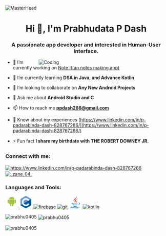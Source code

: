 ![MasterHead](https://www.nuvias.com/wp-content/uploads/2019/09/github-banner.jpg)
<h1 align="center">Hi 👋, I'm Prabhudata P Dash</h1>
<h3 align="center">A passionate app developer and interested in Human-User Interface.</h3>
<img align="right" alt="Coding" width="400" src="https://assets-global.website-files.com/59e16042ec229e00016d3a66/5d28c4d80c377dfd431dc44d_mitch.png">

- 🔭 I’m currently working on [Note It(an notes making app)](https://github.com/prabhu0405/Note-It)

- 🌱 I’m currently learning **DSA in Java, and Advance Kotlin**

- 👯 I’m looking to collaborate on **Any New Android Projects**

- 💬 Ask me about **Android Studio and C**

- 📫 How to reach me **ppdash266@gmail.com**

- 📄 Know about my experiences [https://www.linkedin.com/in/p-padarabinda-dash-828767286/](https://www.linkedin.com/in/p-padarabinda-dash-828767286/)

- ⚡ Fun fact **I share my birthdate with THE ROBERT DOWNEY JR.**

<h3 align="left">Connect with me:</h3>
<p align="left">
<a href="https://linkedin.com/in/https://www.linkedin.com/in/p-padarabinda-dash-828767286" target="blank"><img align="center" src="https://raw.githubusercontent.com/rahuldkjain/github-profile-readme-generator/master/src/images/icons/Social/linked-in-alt.svg" alt="https://www.linkedin.com/in/p-padarabinda-dash-828767286" height="30" width="40" /></a>
<a href="https://instagram.com/_zane_04_" target="blank"><img align="center" src="https://raw.githubusercontent.com/rahuldkjain/github-profile-readme-generator/master/src/images/icons/Social/instagram.svg" alt="_zane_04_" height="30" width="40" /></a>
</p>

<h3 align="left">Languages and Tools:</h3>
<p align="left"> <a href="https://developer.android.com" target="_blank" rel="noreferrer"> <img src="https://raw.githubusercontent.com/devicons/devicon/master/icons/android/android-original-wordmark.svg" alt="android" width="40" height="40"/> </a> <a href="https://www.cprogramming.com/" target="_blank" rel="noreferrer"> <img src="https://raw.githubusercontent.com/devicons/devicon/master/icons/c/c-original.svg" alt="c" width="40" height="40"/> </a> <a href="https://firebase.google.com/" target="_blank" rel="noreferrer"> <img src="https://www.vectorlogo.zone/logos/firebase/firebase-icon.svg" alt="firebase" width="40" height="40"/> </a> <a href="https://git-scm.com/" target="_blank" rel="noreferrer"> <img src="https://www.vectorlogo.zone/logos/git-scm/git-scm-icon.svg" alt="git" width="40" height="40"/> </a> <a href="https://www.java.com" target="_blank" rel="noreferrer"> <img src="https://raw.githubusercontent.com/devicons/devicon/master/icons/java/java-original.svg" alt="java" width="40" height="40"/> </a> <a href="https://kotlinlang.org" target="_blank" rel="noreferrer"> <img src="https://www.vectorlogo.zone/logos/kotlinlang/kotlinlang-icon.svg" alt="kotlin" width="40" height="40"/> </a> </p>

<p><img align="left" src="https://github-readme-stats.vercel.app/api/top-langs?username=prabhu0405&show_icons=true&locale=en&layout=compact" alt="prabhu0405" /></p>

<p>&nbsp;<img align="center" src="https://github-readme-stats.vercel.app/api?username=prabhu0405&show_icons=true&locale=en" alt="prabhu0405" /></p>

<p><img align="center" src="https://github-readme-streak-stats.herokuapp.com/?user=prabhu0405&" alt="prabhu0405" /></p>

